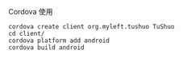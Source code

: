 Cordova 使用

```shell
cordova create client org.myleft.tushuo TuShuo
cd client/
cordova platform add android
cordova build android
```
